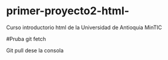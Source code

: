 # primer-proyecto2-html-
Curso introductorio html de la Universidad de Antioquia MinTIC

#Pruba git fetch

Git pull dese la consola
